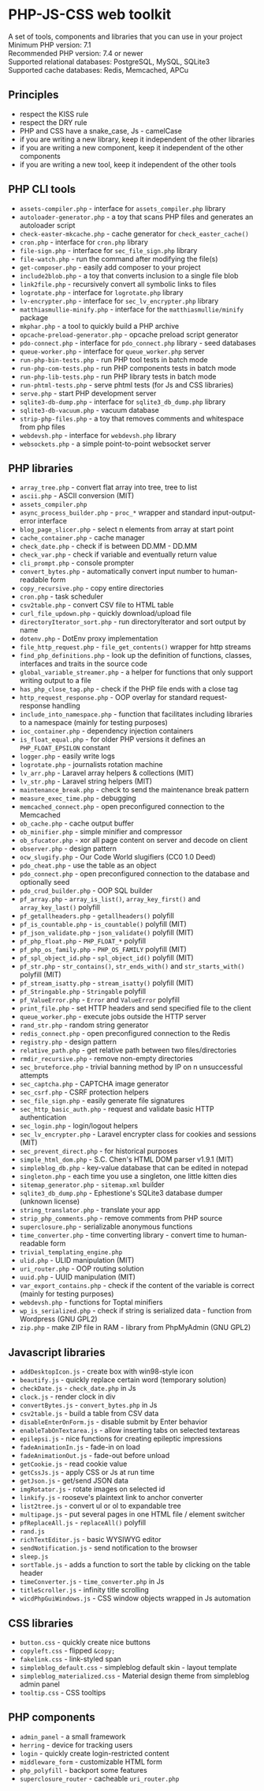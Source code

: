 # PHP-JS-CSS web toolkit
A set of tools, components and libraries that you can use in your project  
Minimum PHP version: 7.1  
Recommended PHP version: 7.4 or newer  
Supported relational databases: PostgreSQL, MySQL, SQLite3  
Supported cache databases: Redis, Memcached, APCu

## Principles
* respect the KISS rule
* respect the DRY rule
* PHP and CSS have a snake_case, Js - camelCase
* if you are writing a new library, keep it independent of the other libraries
* if you are writing a new component, keep it independent of the other components
* if you are writing a new tool, keep it independent of the other tools

## PHP CLI tools
* `assets-compiler.php` - interface for `assets_compiler.php` library
* `autoloader-generator.php` - a toy that scans PHP files and generates an autoloader script
* `check-easter-mkcache.php` - cache generator for `check_easter_cache()`
* `cron.php` - interface for `cron.php` library
* `file-sign.php` - interface for `sec_file_sign.php` library
* `file-watch.php` - run the command after modifying the file(s)
* `get-composer.php` - easily add composer to your project
* `include2blob.php` - a toy that converts inclusion to a single file blob
* `link2file.php` - recursively convert all symbolic links to files
* `logrotate.php` - interface for `logrotate.php` library
* `lv-encrypter.php` - interface for `sec_lv_encrypter.php` library
* `matthiasmullie-minify.php` - interface for the `matthiasmullie/minify` package
* `mkphar.php` - a tool to quickly build a PHP archive
* `opcache-preload-generator.php` - opcache preload script generator
* `pdo-connect.php` - interface for `pdo_connect.php` library - seed databases
* `queue-worker.php` - interface for `queue_worker.php` server
* `run-php-bin-tests.php` - run PHP tool tests in batch mode
* `run-php-com-tests.php` - run PHP components tests in batch mode
* `run-php-lib-tests.php` - run PHP library tests in batch mode
* `run-phtml-tests.php` - serve phtml tests (for Js and CSS libraries)
* `serve.php` - start PHP development server
* `sqlite3-db-dump.php` - interface for `sqlite3_db_dump.php` library
* `sqlite3-db-vacuum.php` - vacuum database
* `strip-php-files.php` - a toy that removes comments and whitespace from php files
* `webdevsh.php` - interface for `webdevsh.php` library
* `websockets.php` - a simple point-to-point websocket server

## PHP libraries
* `array_tree.php` - convert flat array into tree, tree to list
* `ascii.php` - ASCII conversion (MIT)
* `assets_compiler.php`
* `async_process_builder.php` - `proc_*` wrapper and standard input-output-error interface
* `blog_page_slicer.php` - select n elements from array at start point
* `cache_container.php` - cache manager
* `check_date.php` - check if is between DD.MM - DD.MM
* `check_var.php` - check if variable and eventually return value
* `cli_prompt.php` - console prompter
* `convert_bytes.php` - automatically convert input number to human-readable form
* `copy_recursive.php` - copy entire directories
* `cron.php` - task scheduler
* `csv2table.php` - convert CSV file to HTML table
* `curl_file_updown.php` - quickly download/upload file
* `directoryIterator_sort.php` - run directoryIterator and sort output by name
* `dotenv.php` - DotEnv proxy implementation
* `file_http_request.php` - `file_get_contents()` wrapper for http streams
* `find_php_definitions.php` - look up the definition of functions, classes, interfaces and traits in the source code
* `global_variable_streamer.php` - a helper for functions that only support writing output to a file
* `has_php_close_tag.php` - check if the PHP file ends with a close tag
* `http_request_response.php` - OOP overlay for standard request-response handling
* `include_into_namespace.php` - function that facilitates including libraries to a namespace (mainly for testing purposes)
* `ioc_container.php` - dependency injection containers
* `is_float_equal.php` - for older PHP versions it defines an `PHP_FLOAT_EPSILON` constant
* `logger.php` - easily write logs
* `logrotate.php` - journalists rotation machine
* `lv_arr.php` - Laravel array helpers & collections (MIT)
* `lv_str.php` - Laravel string helpers (MIT)
* `maintenance_break.php` - check to send the maintenance break pattern
* `measure_exec_time.php` - debugging
* `memcached_connect.php` - open preconfigured connection to the Memcached
* `ob_cache.php` - cache output buffer
* `ob_minifier.php` - simple minifier and compressor
* `ob_sfucator.php` - xor all page content on server and decode on client
* `observer.php` - design pattern
* `ocw_slugify.php` - Our Code World slugifiers (CC0 1.0 Deed)
* `pdo_cheat.php` - use the table as an object
* `pdo_connect.php` - open preconfigured connection to the database and optionally seed
* `pdo_crud_builder.php` - OOP SQL builder
* `pf_array.php` - `array_is_list()`, `array_key_first()` and `array_key_last()` polyfill
* `pf_getallheaders.php` - `getallheaders()` polyfill
* `pf_is_countable.php` - `is_countable()` polyfill (MIT)
* `pf_json_validate.php` - `json_validate()` polyfill (MIT)
* `pf_php_float.php` - `PHP_FLOAT_*` polyfill
* `pf_php_os_family.php` - `PHP_OS_FAMILY` polyfill (MIT)
* `pf_spl_object_id.php` - `spl_object_id()` polyfill (MIT)
* `pf_str.php` - `str_contains()`, `str_ends_with()` and `str_starts_with()` polyfill (MIT)
* `pf_stream_isatty.php` - `stream_isatty()` polyfill (MIT)
* `pf_Stringable.php` - `Stringable` polyfill
* `pf_ValueError.php` - `Error` and `ValueError` polyfill
* `print_file.php` - set HTTP headers and send specified file to the client
* `queue_worker.php` - execute jobs outside the HTTP server
* `rand_str.php` - random string generator
* `redis_connect.php` - open preconfigured connection to the Redis
* `registry.php` - design pattern
* `relative_path.php` - get relative path between two files/directories
* `rmdir_recursive.php` - remove non-empty directories
* `sec_bruteforce.php` - trivial banning method by IP on n unsuccessful attempts
* `sec_captcha.php` - CAPTCHA image generator
* `sec_csrf.php` - CSRF protection helpers
* `sec_file_sign.php` - easily generate file signatures
* `sec_http_basic_auth.php` - request and validate basic HTTP authentication
* `sec_login.php` - login/logout helpers
* `sec_lv_encrypter.php` - Laravel encrypter class for cookies and sessions (MIT)
* `sec_prevent_direct.php` - for historical purposes
* `simple_html_dom.php` - S.C. Chen's HTML DOM parser v1.9.1 (MIT)
* `simpleblog_db.php` - key-value database that can be edited in notepad
* `singleton.php` - each time you use a singleton, one little kitten dies
* `sitemap_generator.php` - `sitemap.xml` builder
* `sqlite3_db_dump.php` - Ephestione's SQLite3 database dumper (unknown license)
* `string_translator.php` - translate your app
* `strip_php_comments.php` - remove comments from PHP source
* `superclosure.php` - serializable anonymous functions
* `time_converter.php` - time converting library - convert time to human-readable form
* `trivial_templating_engine.php`
* `ulid.php` - ULID manipulation (MIT)
* `uri_router.php` - OOP routing solution
* `uuid.php` - UUID manipulation (MIT)
* `var_export_contains.php` - check if the content of the variable is correct (mainly for testing purposes)
* `webdevsh.php` - functions for Toptal minifiers
* `wp_is_serialized.php` - check if string is serialized data - function from Wordpress (GNU GPL2)
* `zip.php` - make ZIP file in RAM - library from PhpMyAdmin (GNU GPL2)

## Javascript libraries
* `addDesktopIcon.js` - create box with win98-style icon
* `beautify.js` - quickly replace certain word (temporary solution)
* `checkDate.js` - `check_date.php` in Js
* `clock.js` - render clock in div
* `convertBytes.js` - `convert_bytes.php` in Js
* `csv2table.js` - build a table from CSV data
* `disableEnterOnForm.js` - disable submit by Enter behavior
* `enableTabOnTextarea.js` - allow inserting tabs on selected textareas
* `epilepsi.js` - nice functions for creating epileptic impressions
* `fadeAnimationIn.js` - fade-in on load
* `fadeAnimationOut.js` - fade-out before unload
* `getCookie.js` - read cookie value
* `getCssJs.js` - apply CSS or Js at run time
* `getJson.js` - get/send JSON data
* `imgRotator.js` - rotate images on selected id
* `linkify.js` - rooseve's plaintext link to anchor converter
* `list2tree.js` - convert ul or ol to expandable tree
* `multipage.js` - put several pages in one HTML file / element switcher
* `pfReplaceAll.js` - `replaceAll()` polyfill
* `rand.js`
* `richTextEditor.js` - basic WYSIWYG editor
* `sendNotification.js` - send notification to the browser
* `sleep.js`
* `sortTable.js` - adds a function to sort the table by clicking on the table header
* `timeConverter.js` - `time_converter.php` in Js
* `titleScroller.js` - infinity title scrolling
* `wicdPhpGuiWindows.js` - CSS window objects wrapped in Js automation

## CSS libraries
* `button.css` - quickly create nice buttons
* `copyleft.css` - flipped `&copy;`
* `fakelink.css` - link-styled span
* `simpleblog_default.css` - simpleblog default skin - layout template
* `simpleblog_materialized.css` - Material design theme from simpleblog admin panel
* `tooltip.css` - CSS tooltips

## PHP components
* `admin_panel` - a small framework
* `herring` - device for tracking users
* `login` - quickly create login-restricted content
* `middleware_form` - customizable HTML form
* `php_polyfill` - backport some features
* `superclosure_router` - cacheable `uri_router.php`
